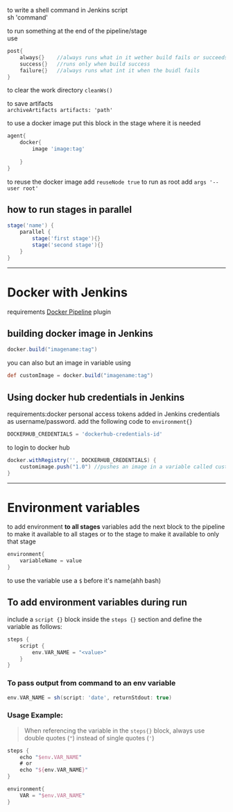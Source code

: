 to write a shell command in Jenkins script  
sh 'command'  

to run something at the end of the pipeline/stage  
use  
```groovy
post{
    always{}    //always runs what in it wether build fails or succeeds
    success{}   //runs only when build success
	failure{}   //always runs what int it when the buidl fails
}
```

to clear the work directory
`cleanWs()`

to save artifacts  
`archiveArtifacts artifacts: 'path'`


to use a docker image put this block in the stage where it is needed  
```groovy
agent{
    docker{
        image 'image:tag'
        
    }
}
```

to reuse the docker image add `reuseNode true`
to run as root add `args '--user root'`
## how to run stages in parallel
```groovy
stage('name') {
	parallel {
		stage('first stage'){}
		stage('second stage'){}
	}
}
```

---
# Docker with Jenkins

requirements [Docker Pipeline](https://plugins.jenkins.io/docker-workflow) plugin
## building docker image in Jenkins


```groovy
docker.build("imagename:tag")
```

you can also but an image in variable using
```groovy
def customImage = docker.build("imagename:tag")
```


## Using docker hub credentials in Jenkins

requirements:docker personal access tokens added in Jenkins credentials as username/password.
add the following code to `environment{}`
```groovy
DOCKERHUB_CREDENTIALS = 'dockerhub-credentials-id'
```

to login to docker hub 
```groovy
docker.withRegistry('', DOCKERHUB_CREDENTIALS) {
	customimage.push("1.0") //pushes an image in a variable called customimage
}
```

---
# Environment variables
to add environment **to all stages** variables add the next block to the pipeline to make it available to all stages or to the stage to make it available to only that stage 
```groovy
environment{
    variableName = value
}
```
to use the variable use a `$` before it's name(ahh bash)  

## To add environment variables during run
include a `script {}` block inside the `steps {}` section and define the variable as follows:
```groovy
steps {
    script {
        env.VAR_NAME = "<value>"
    }
}
```
### To pass output from command to an env variable
```groovy
env.VAR_NAME = sh(script: 'date', returnStdout: true)
```
### Usage Example:
> When referencing the variable in the `steps{}` block, always use double quotes (`"`) instead of single quotes (`'`)
```groovy
steps {
	echo "$env.VAR_NAME"
	# or
	echo "${env.VAR_NAME}"
}
```
```groovy
environment{
	VAR = "$env.VAR_NAME"
}
```